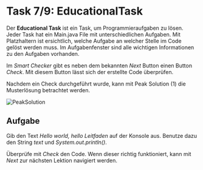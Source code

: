 # Task 7/9: EducationalTask
Der **Educational Task** ist ein Task, um Programmieraufgaben zu lösen. Jeder Task hat ein Main.java File mit unterschiedlichen
Aufgaben. Mit Platzhaltern ist ersichtlich, welche Aufgabe an welcher Stelle im Code gelöst werden muss.
Im Aufgabenfenster sind alle wichtigen Informationen zu den Aufgaben vorhanden.

Im *Smart Checker* gibt es neben dem bekannten *Next* Button einen Button *Check*. Mit diesem Button lässt sich der erstellte 
Code überprüfen.

Nachdem ein Check durchgeführt wurde, kann mit Peak Solution (1) die Musterlösung betrachtet werden.

![PeakSolution](./PeakSolution.png)

## Aufgabe
Gib den Text *Hello world, hello Leitfaden* auf der Konsole aus. Benutze dazu den String *text* und *System.out.println()*.

Überprüfe mit *Check* den Code. Wenn dieser richtig funktioniert, kann mit *Next* zur nächsten Lektion navigiert werden.